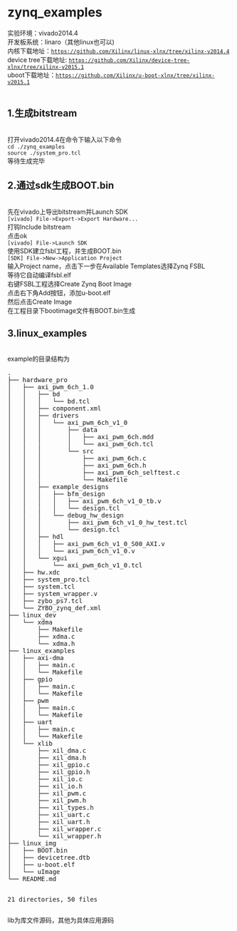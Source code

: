 # zynq_examples
实验环境：vivado2014.4</br>
开发板系统：linaro（其他linux也可以)</br>
内核下载地址：<code>https://github.com/Xilinx/linux-xlnx/tree/xilinx-v2014.4</code></br>
device tree下载地址: <code>https://github.com/Xilinx/device-tree-xlnx/tree/xilinx-v2015.1</code></br>
uboot下载地址：<code>https://github.com/Xilinx/u-boot-xlnx/tree/xilinx-v2015.1</code></br>
</br>
<h2>1.生成bitstream</h2></br>
打开vivado2014.4在命令下输入以下命令</br>
<code>cd ./zynq_examples</code></br>
<code>source ./system_pro.tcl</code></br>
等待生成完毕</br>
<h2>2.通过sdk生成BOOT.bin</h2></br>
先在vivado上导出bitstream并Launch SDK</br>
<code>[vivado] File->Export->Export Hardware...</code></br>
打钩Include bitstream</br>
点击ok</br>
<code>[vivado] File->Launch SDK</code></br>
使用SDK建立fsbl工程，并生成BOOT.bin</br>
<code>[SDK] File->New->Application Project </code></br>
输入Project name，点击下一步在Available Templates选择Zynq FSBL</br>
等待它自动编译fsbl.elf</br>
右键FSBL工程选择Create Zynq Boot Image</br>
点击右下角Add按钮，添加u-boot.elf</br>
然后点击Create Image</br>
在工程目录下bootimage文件有BOOT.bin生成</br>
<h2>3.linux_examples</h2></br>
example的目录结构为</br>
<pre>
.
├── hardware_pro
│   ├── axi_pwm_6ch_1.0
│   │   ├── bd
│   │   │   └── bd.tcl
│   │   ├── component.xml
│   │   ├── drivers
│   │   │   └── axi_pwm_6ch_v1_0
│   │   │       ├── data
│   │   │       │   ├── axi_pwm_6ch.mdd
│   │   │       │   └── axi_pwm_6ch.tcl
│   │   │       └── src
│   │   │           ├── axi_pwm_6ch.c
│   │   │           ├── axi_pwm_6ch.h
│   │   │           ├── axi_pwm_6ch_selftest.c
│   │   │           └── Makefile
│   │   ├── example_designs
│   │   │   ├── bfm_design
│   │   │   │   ├── axi_pwm_6ch_v1_0_tb.v
│   │   │   │   └── design.tcl
│   │   │   └── debug_hw_design
│   │   │       ├── axi_pwm_6ch_v1_0_hw_test.tcl
│   │   │       └── design.tcl
│   │   ├── hdl
│   │   │   ├── axi_pwm_6ch_v1_0_S00_AXI.v
│   │   │   └── axi_pwm_6ch_v1_0.v
│   │   └── xgui
│   │       └── axi_pwm_6ch_v1_0.tcl
│   ├── hw.xdc
│   ├── system_pro.tcl
│   ├── system.tcl
│   ├── system_wrapper.v
│   ├── zybo_ps7.tcl
│   └── ZYBO_zynq_def.xml
├── linux_dev
│   └── xdma
│       ├── Makefile
│       ├── xdma.c
│       └── xdma.h
├── linux_examples
│   ├── axi-dma
│   │   ├── main.c
│   │   └── Makefile
│   ├── gpio
│   │   ├── main.c
│   │   └── Makefile
│   ├── pwm
│   │   ├── main.c
│   │   └── Makefile
│   ├── uart
│   │   ├── main.c
│   │   └── Makefile
│   └── xlib
│       ├── xil_dma.c
│       ├── xil_dma.h
│       ├── xil_gpio.c
│       ├── xil_gpio.h
│       ├── xil_io.c
│       ├── xil_io.h
│       ├── xil_pwm.c
│       ├── xil_pwm.h
│       ├── xil_types.h
│       ├── xil_uart.c
│       ├── xil_uart.h
│       ├── xil_wrapper.c
│       └── xil_wrapper.h
├── linux_img
│   ├── BOOT.bin
│   ├── devicetree.dtb
│   ├── u-boot.elf
│   └── uImage
└── README.md

21 directories, 50 files
</pre>
lib为库文件源码，其他为具体应用源码</br>
